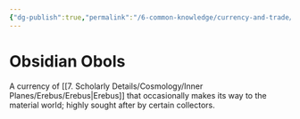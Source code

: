 ```yaml
---
{"dg-publish":true,"permalink":"/6-common-knowledge/currency-and-trade/special-currency/obols/","noteIcon":""}
---
```


# Obsidian Obols

A currency of [[7. Scholarly Details/Cosmology/Inner Planes/Erebus/Erebus\|Erebus]] that occasionally makes its way to the material world; highly sought after by certain collectors. 